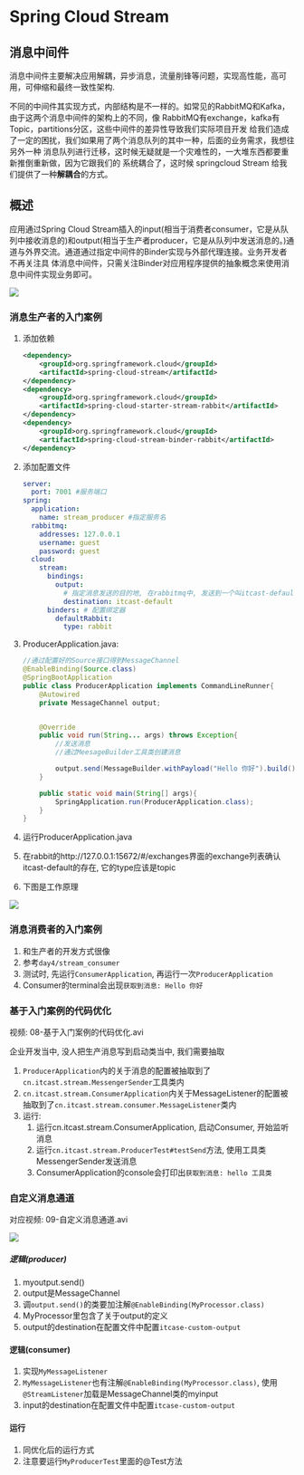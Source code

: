 # Spring Cloud Stream

## 消息中间件

消息中间件主要解决应用解耦，异步消息，流量削锋等问题，实现高性能，高可用，可伸缩和最终一致性架构.

不同的中间件其实现方式，内部结构是不一样的。如常见的RabbitMQ和Kafka，由于这两个消息中间件的架构上的不同，像
RabbitMQ有exchange，kafka有Topic，partitions分区，这些中间件的差异性导致我们实际项目开发
给我们造成了一定的困扰，我们如果用了两个消息队列的其中一种，后面的业务需求，我想往另外一种
消息队列进行迁移，这时候无疑就是一个灾难性的，一大堆东西都要重新推倒重新做，因为它跟我们的
系统耦合了，这时候 springcloud Stream 给我们提供了一种**解耦合**的方式。

## 概述

应用通过Spring Cloud Stream插入的input(相当于消费者consumer，它是从队列中接收消息的)和output(相当于生产者producer，它是从队列中发送消息的。)通道与外界交流。通道通过指定中间件的Binder实现与外部代理连接。业务开发者不再关注具
体消息中间件，只需关注Binder对应用程序提供的抽象概念来使用消息中间件实现业务即可。   

![](https://img.raiden.live/images/2021/05/23/2.png)

### 消息生产者的入门案例

1. 添加依赖

   ```xml
   <dependency>
       <groupId>org.springframework.cloud</groupId>
       <artifactId>spring-cloud-stream</artifactId>
   </dependency>
   <dependency>
       <groupId>org.springframework.cloud</groupId>
       <artifactId>spring-cloud-starter-stream-rabbit</artifactId>
   </dependency>
   <dependency>
       <groupId>org.springframework.cloud</groupId>
       <artifactId>spring-cloud-stream-binder-rabbit</artifactId>
   </dependency>
   ```

2. 添加配置文件

   ```yaml
   server:
     port: 7001 #服务端口
   spring:
     application:
       name: stream_producer #指定服务名
     rabbitmq:
       addresses: 127.0.0.1
       username: guest
       password: guest
     cloud:
       stream:
         bindings:
           output:
             # 指定消息发送的目的地, 在rabbitmq中, 发送到一个叫itcast-default的exchange
             destination: itcast-default
         binders: # 配置绑定器
           defaultRabbit:
             type: rabbit
   ```

3. ProducerApplication.java:

   ```java
   //通过配置好的Source接口得到MessageChannel
   @EnableBinding(Source.class)
   @SpringBootApplication
   public class ProducerApplication implements CommandLineRunner{
       @Autowired
       private MessageChannel output;
   
   
       @Override
       public void run(String... args) throws Exception{
           //发送消息
           //通过MeesageBuilder工具类创建消息
   
           output.send(MessageBuilder.withPayload("Hello 你好").build());
       }
   
       public static void main(String[] args){
           SpringApplication.run(ProducerApplication.class);
       }
   }
   ```

4. 运行ProducerApplication.java

5. 在rabbit的http://127.0.0.1:15672/#/exchanges界面的exchange列表确认itcast-default的存在, 它的type应该是topic

6. 下图是工作原理

![](https://img.raiden.live/images/2021/05/23/1.png)

### 消息消费者的入门案例

1. 和生产者的开发方式很像
2. 参考`day4/stream_consumer`
3. 测试时, 先运行`ConsumerApplication`, 再运行一次`ProducerApplication`
4. Consumer的terminal会出现`获取到消息: Hello 你好`

### 基于入门案例的代码优化

视频: 08-基于入门案例的代码优化.avi

企业开发当中, 没人把生产消息写到启动类当中, 我们需要抽取

1. `ProducerApplication`内的关于消息的配置被抽取到了`cn.itcast.stream.MessengerSender`工具类内
2. `cn.itcast.stream.ConsumerApplication`内关于MessageListener的配置被抽取到了`cn.itcast.stream.consumer.MessageListener`类内
3. 运行:
   1. 运行cn.itcast.stream.ConsumerApplication, 启动Consumer, 开始监听消息
   2. 运行`cn.itcast.stream.ProducerTest#testSend`方法, 使用工具类MessengerSender发送消息
   3. ConsumerApplication的console会打印出`获取到消息: hello 工具类`

### 自定义消息通道

对应视频: 09-自定义消息通道.avi

![](https://img.raiden.live/images/2021/05/23/1.png)

##### 逻辑(producer)

1. myoutput.send()
2. output是MessageChannel
3. 调`output.send()`的类要加注解`@EnableBinding(MyProcessor.class)`
4. MyProcessor里包含了关于output的定义
5. output的destination在配置文件中配置`itcase-custom-output`

#### 逻辑(consumer)

1. 实现`MyMessageListener`
2. `MyMessageListener`也有注解`@EnableBinding(MyProcessor.class)`, 使用`@StreamListener`加载是MessageChannel类的myinput
3. input的destination在配置文件中配置`itcase-custom-output`

#### 运行

1. 同优化后的运行方式
2. 注意要运行`MyProducerTest`里面的@Test方法
